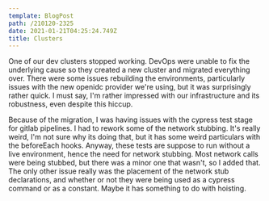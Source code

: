 ```yaml
---
template: BlogPost
path: /210120-2325
date: 2021-01-21T04:25:24.749Z
title: Clusters
---
```

One of our dev clusters stopped working.  DevOps were unable to fix the underlying cause so they created a new cluster and migrated everything over.  There were some issues rebuilding the environments, particularly issues with the new openidc provider we're using, but it was surprisingly rather quick.  I must say, I'm rather impressed with our infrastructure and its robustness, even despite this hiccup.  

Because of the migration, I was having issues with the cypress test stage for gitlab pipelines.  I had to rework some of the network stubbing.  It's really weird, I'm not sure why its doing that, but it has some weird particulars with the beforeEach hooks. Anyway, these tests are suppose to run without a live environment, hence the need for network stubbing.  Most network calls were being stubbed, but there was a minor one that wasn't, so I added that.  The only other issue really was the placement of the network stub declarations, and whether or not they were being used as a cypress command or as a constant.  Maybe it has something to do with hoisting.